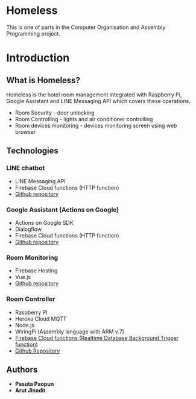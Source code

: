 # Homeless

This is one of parts in the Computer Organisation and Assembly Programming project.

# Introduction

## What is Homeless?

Homeless is the hotel room management integrated with Raspberry Pi, Google Assistant and LINE Messaging API which covers these operations.
* Room Security - door unlocking
* Room Controlling - lights and air conditioner controlling
* Room devices monitoring - devices monitoring screen using web browser

## Technologies

### LINE chatbot
* LINE Messaging API
* Firebase Cloud functions (HTTP function)
* [Github repository](https://github.com/arut-ji/com-or-project)

### Google Assistant (Actions on Google)
* Actions on Google SDK
* Dialogflow
* Firebase Cloud functions (HTTP function)
* [Github repository](https://github.com/arut-ji/action-on-google-com-or-project)

### Room Monitoring
* Firebase Hosting
* Vue.js
* [Github repository](https://github.com/arut-ji/smart-room-controlling-system/tree/master/com-or-monitor/com-or-monitor)

### Room Controller
* Raspberry PI
* Heroku Cloud MQTT
* Node.js
* WiringPi (Assembly language with ARM v.7)
* [Firebase Cloud functions (Realtime Database Background Trigger function)](https://github.com/arut-ji/smart-room-controlling-system/tree/master/background-trigger-com-or)
* [Github Repository](https://github.com/arut-ji/com-or-rpi)

## Authors
* **Pasuta Paopun** 
* **Arut Jinadit**
